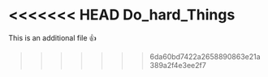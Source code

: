 <<<<<<< HEAD
Do_hard_Things
=======
This is an additional file :thumbsup:
>>>>>>> 6da60bd7422a2658890863e21a389a2f4e3ee2f7
